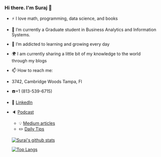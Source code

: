 ### Hi there. I'm Suraj 👋

<!--
**ARGULASAISURAJ/ARGULASAISURAJ** is a ✨ _special_ ✨ repository because its `README.md` (this file) appears on your GitHub profile.

Here are some ideas to get you started:


- 🌱 I’m currently learning ...
- 👯 I’m looking to collaborate on ...
- 🤔 I’m looking for help with ...
- 💬 Ask me about ...
- 😄 Pronouns: ...
- ⚡ Fun fact: ...
-->

- :zap: I love math, programming, data science, and books
- 🔭 I’m currently a Graduate student in Business Analytics and Information Systems.
- 🌱 I’m addicted to learning and growing every day
- :earth_africa: I am currently sharing a little bit of my knowledge to the world through my blogs 
- 📫 How to reach me: 
- 3742, Cambridge Woods Tampa, Fl
- :phone:+1 (813-539-6715)
- :office: [LinkedIn](https://www.linkedin.com/in/suraj-argula/)
- :speaker: [Podcast](https://medium.com/@saisuraj473)

  - :bulb: [Medium articles](https://medium.com/@khuyentran1476)
  - :pencil2: [Daily Tips](https://mathdatasimplified.com/)
  
  [![Suraj's github stats](https://github-readme-stats.vercel.app/api?username=ARGULASAISURAJ&count_private=true&show_icons=true&theme=radical&hide_rank=false)](https://github.com/anuraghazra/github-readme-stats)
  
  [![Top Langs](https://github-readme-stats.vercel.app/api/top-langs/?username=ARGULASAISURAJ)](https://github.com/anuraghazra/github-readme-stats)
